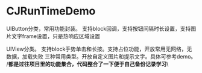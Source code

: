 # CJRunTimeDemo
UIButton分类，常用功能封装。
支持block回调，支持按钮间隔时长设置，支持图片文字frame设置，只是热响应区域设置

UIView分类。
支持block手势单击和长按。支持占位功能，开放常用无网络，无数据，加载失败 三种常用类型。开放自定义图片和提示文字。具体可参考demo。
/**都是过往项目里的功能集合，代码整合了一下便于自己备份记录学习**\
